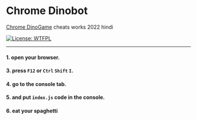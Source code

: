 # Chrome Dinobot  
[Chrome DinoGame](chrome://dino/) cheats works 2022 hindi  

[![License: WTFPL](https://img.shields.io/badge/License-WTFPL-brightgreen.svg)](https://github.com/JadeMin/chrome-dinobot/LICENSE)

---

#### 1\. open your browser.
#### 3\. press ``F12`` or ``Ctrl`` ``Shift`` ``I``.
#### 4\. go to the console tab.
#### 5\. and put ``index.js`` code in the console.
#### 6\. eat your spaghetti
